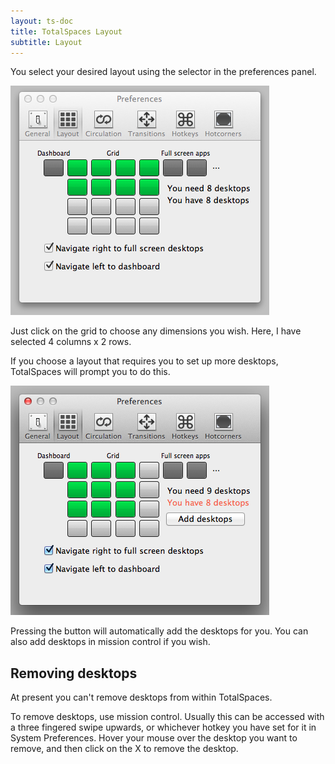 ```yaml
---
layout: ts-doc
title: TotalSpaces Layout
subtitle: Layout
---
```


You select your desired layout using the selector in the preferences panel.

<img src="/images/layout-preferences.png">

Just click on the grid to choose any dimensions you wish. Here, I have selected 4 columns x 2 rows.

If you choose a layout that requires you to set up more desktops, TotalSpaces will prompt you to do this.

<img src="/images/layout-preferences2.png">

Pressing the button will automatically add the desktops for you. You can also add desktops in mission control if you wish.

## Removing desktops

At present you can't remove desktops from within TotalSpaces.

To remove desktops, use mission control. Usually this can be accessed with a three fingered swipe upwards, or whichever hotkey you have set for it in System Preferences. Hover your mouse over the desktop you want to remove, and then click on the X to remove the desktop.